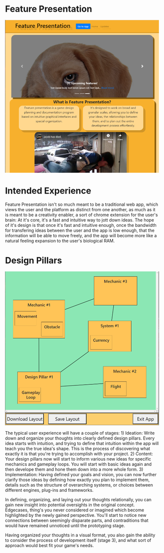 # Feature Presentation

![Alt text](/public/readMeScreenshots/frontpage.PNG?raw=true "Frontpage screenshot")

# Intended Experience

Feature Presentation isn't so much meant to be a traditional web app, which views the user and the platform as distinct from one another, as much as it is meant to be a creativity enabler, a sort of chrome extension for the user's brain: At it's core, it's a fast and intuitive way to jott down ideas. The hope of it's design is that once it's fast and intuitive enough, once the bandwidth for transfering ideas between the user and the app is low enough, that the information will be able to move freely, and the app will become more like a natural feeling expansion to the user's biological RAM.

# Design Pillars

![Alt text](/public/readMeScreenshots/layoutExample.PNG?raw=true "Workspace screenshot")

The typical user experience will have a couple of stages:
    1) Ideation: Write down and organize your thoughts into clearly defined design pillars. Every idea starts with intuition, and trying to define that intuition within the app will teach you the true idea's shape. This is the process of discovering what exactly it is that you're trying to accomplish with your project.
    2) Content: Your design pillars now will start to inform various new ideas for specific mechanics and gameplay loops. You will start with basic ideas again and then develope them and hone them down into a more whole form.
    3) Implementation: Having defined your goals and vision, you can now further clarify those ideas by defining how exactly you plan to implement them, details such as the structure of overarching systems, or choices between different engines, plug-ins and frameworks.

In defining, organizing, and laying out your thoughts relationally, you can gain new insight into potential oversights in the original concept. Edgecases, thing's you never considered or imagined which become highlighted by the newly gained perspective. You'll start to notice new connections between seemingly disparate parts, and contraditions that would have remained unnoticed until the prototyping stage.

Having organized your thoughts in a visual format, you also gain the ability to consider the process of development itself (stage 3), and what sort of approach would best fit your game's needs.
